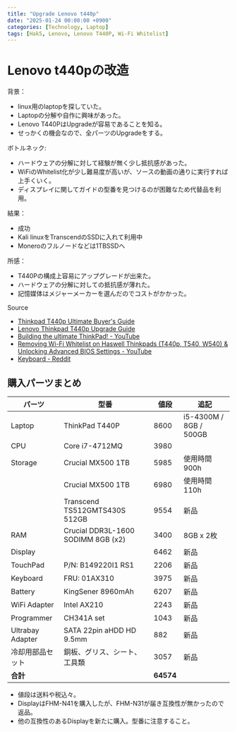 ```yaml
---
title: "Upgrade Lenovo t440p"
date: "2025-01-24 00:00:00 +0900"
categories: [Technology, Laptop]
tags: [Hak5, Lenovo, Lenovo T440P, Wi-Fi Whitelist]
---
```


# Lenovo t440pの改造

背景：
- linux用のlaptopを探していた。
- Laptopの分解や自作に興味があった。
- Lenovo T440PはUpgradeが容易であることを知る。
- せっかくの機会なので、全パーツのUpgradeをする。

ボトルネック:
- ハードウェアの分解に対して経験が無く少し抵抗感があった。
- WiFiのWhitelist化が少し難易度が高いが、ソースの動画の通りに実行すれば上手くいく。
- ディスプレイに関してガイドの型番を見つけるのが困難なため代替品を利用。

結果：
- 成功
- Kali linuxをTranscendのSSDに入れて利用中
- Moneroのフルノードなどは1TBSSDへ

所感：
- T440Pの構成上容易にアップグレードが出来た。
- ハードウェアの分解に対しての抵抗感が薄れた。
- 記憶媒体はメジャーメーカーを選んだのでコストがかかった。

Source
- [Thinkpad T440p Ultimate Buyer's Guide](https://web.archive.org/web/20230103232559/https://octoperf.com/blog/2018/11/07/thinkpad-t440p-buyers-guide/)
- [Lenovo Thinkpad T440p Upgrade Guide](https://seiba.gitlab.io/thinkpad-t440p-upgrade-guide/)
- [Building the ultimate ThinkPad! - YouTube](https://www.youtube.com/watch?v=vtkQiLkNgOI)
- [Removing Wi-Fi Whitelist on Haswell Thinkpads (T440p, T540, W540) & Unlocking Advanced BIOS Settings - YouTube](https://www.youtube.com/watch?v=ce7kqUEccUM)
- [Keyboard - Reddit](https://www.reddit.com/r/thinkpad/comments/vtcxl2/t450s_liteon_keyboard_models/)


## 購入パーツまとめ

| パーツ            | 型番                                | 値段  | 追記                             |
|------------------|-----------------------------------|------|---------------------------------|
| Laptop           | ThinkPad T440P                    | 8600 | i5-4300M / 8GB / 500GB          |
| CPU              | Core i7-4712MQ                     | 3980 |                                 |
| Storage          | Crucial MX500 1TB                  | 5985 | 使用時間 900h                   |
|                  | Crucial MX500 1TB                  | 6980 | 使用時間 110h                   |
|                  | Transcend TS512GMTS430S 512GB       | 9554 | 新品                             |
| RAM              | Crucial DDR3L-1600 SODIMM 8GB (x2)  | 3400 | 8GB x 2枚                        |
| Display          |                                   | 6462 | 新品                             |
| TouchPad         | P/N: B149220I1 RS1                 | 2206 | 新品                             |
| Keyboard         | FRU: 01AX310                       | 3975 | 新品                             |
| Battery          | KingSener 8960mAh                  | 6207 | 新品                             |
| WiFi Adapter     | Intel AX210                        | 2243 | 新品                             |
| Programmer       | CH341A set                         | 1043 | 新品                             |
| Ultrabay Adapter | SATA 22pin aHDD HD 9.5mm           | 882  | 新品                             |
| 冷却用部品セット | 銅板、グリス、シート、工具類           | 3057 | 新品                             |
| **合計**         |                                   | **64574** |                                 |

- 値段は送料や税込々。
- DisplayはFHM-N41を購入したが、FHM-N31が届き互換性が無かったので返品。
- 他の互換性のあるDisplayを新たに購入。型番に注意すること。
